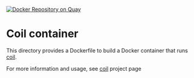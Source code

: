 [![Docker Repository on Quay](https://quay.io/repository/cybozu/coil/status "Docker Repository on Quay")](https://quay.io/repository/cybozu/coil)

Coil container
==============

This directory provides a Dockerfile to build a Docker container
that runs [coil][].

For more information and usage, see [coil][] project page

[coil]: https://github.com/cybozu-go/coil
